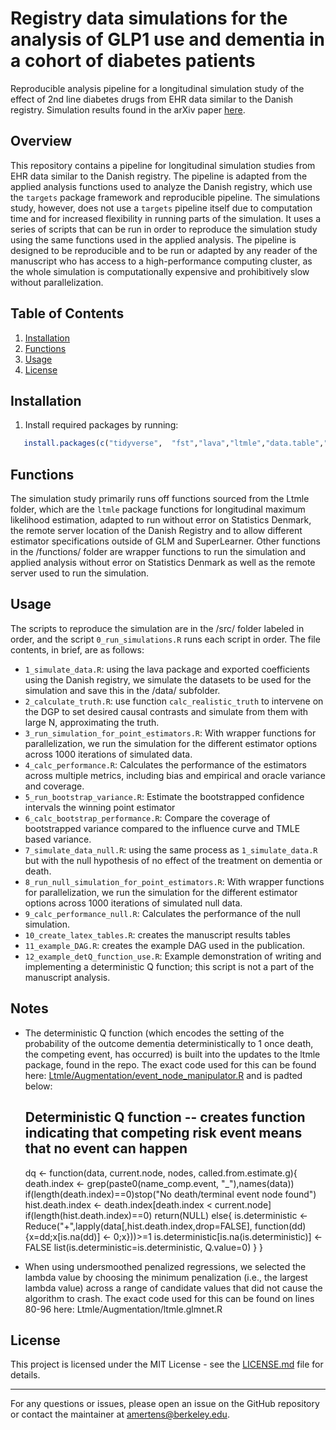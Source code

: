 
# Registry data simulations for the analysis of GLP1 use and dementia in a cohort of diabetes patients
Reproducible analysis pipeline for a longitudinal simulation study of the effect of 2nd line diabetes drugs from EHR data similar to the Danish registry. Simulation results found in the arXiv paper [here](https://arxiv.org/abs/2310.03235).


## Overview

This repository contains a pipeline for longitudinal simulation studies from EHR data similar to the Danish registry. The pipeline is adapted from the applied analysis functions used to analyze the Danish registry, which use the `targets` package framework and reproducible pipeline. The simulations study, however, does not use a `targets` pipeline itself due to computation time and for increased flexibility in running parts of the simulation. It uses a series of scripts that can be run in order to reproduce the simulation study using the same functions used in the applied analysis. The pipeline is designed to be reproducible and to be run or adapted by any reader of the manuscript who has access to a high-performance computing cluster, as the whole simulation is computationally expensive and prohibitively slow without parallelization.


## Table of Contents

1. [Installation](#installation)
2. [Functions](#functions)
3. [Usage](#usage)
4. [License](#license)


## Installation

1. Install required packages by running:

```R
   install.packages(c("tidyverse",  "fst","lava","ltmle","data.table","tidyverse","glmnet","Matrix","Publish","matrixStats","speedglm","parallel","caret","foreach","clustermq"))
```

## Functions

The simulation study primarily runs off functions sourced from the Ltmle folder, which are the `ltmle` package functions for longitudinal maximum likelihood estimation, adapted to run without error on Statistics Denmark, the remote server location of the Danish Registry and to allow different estimator specifications outside of GLM and SuperLearner. Other functions in the /functions/ folder are wrapper functions to run the simulation and applied analysis without error on Statistics Denmark as well as the remote server used to run the simulation.


## Usage

The scripts to reproduce the simulation are in the /src/ folder labeled in order, and the script `0_run_simulations.R` runs each script in order. The file contents, in brief, are as follows:


* `1_simulate_data.R`: using the lava package and exported coefficients using the Danish registry, we simulate the datasets to be used for the simulation and save this in the /data/ subfolder. 
* `2_calculate_truth.R`: use function `calc_realistic_truth` to intervene on the DGP to set desired causal contrasts and simulate from them with large N, approximating the truth.
* `3_run_simulation_for_point_estimators.R`: With wrapper functions for parallelization, we run the simulation for the different estimator options across 1000 iterations of simulated data.
* `4_calc_performance.R`: Calculates the performance of the estimators across multiple metrics, including bias and empirical and oracle variance and coverage.
* `5_run_bootstrap_variance.R`: Estimate the bootstrapped confidence intervals the winning point estimator 
* `6_calc_bootstrap_performance.R`: Compare the coverage of bootstrapped variance compared to the influence curve and TMLE based variance.
* `7_simulate_data_null.R`: using the same process as `1_simulate_data.R` but with the null hypothesis of no effect of the treatment on dementia or death.
* `8_run_null_simulation_for_point_estimators.R`: With wrapper functions for parallelization, we run the simulation for the different estimator options across 1000 iterations of simulated null data.
* `9_calc_performance_null.R`: Calculates the performance of the null simulation.
* `10_create_latex_tables.R`: creates the manuscript results tables
* `11_example_DAG.R`: creates the example DAG used in the publication. 
* `12_example_detQ_function_use.R`: Example demonstration of writing and implementing a deterministic Q function; this script is not a part of the manuscript analysis. 



## Notes
- The deterministic Q function (which encodes the setting of the probability of the outcome dementia deterministically to 1 once death, the competing event, has occurred) is built into the updates to the ltmle package, found in the repo. The exact code used for this can be found here: [Ltmle/Augmentation/event_node_manipulator.R](https://github.com/amertens/registry_simulations/blob/main/Ltmle/Augmentation/prepare_Ltmle.R) and is padted below:

    ## Deterministic Q function -- creates function indicating that competing risk event means that no event can happen
    dq <- function(data, current.node, nodes, called.from.estimate.g){
        death.index <- grep(paste0(name_comp.event, "_"),names(data))
        if(length(death.index)==0)stop("No death/terminal event node found")
        hist.death.index <- death.index[death.index < current.node]
        if(length(hist.death.index)==0)
            return(NULL)
        else{
            is.deterministic <- Reduce("+",lapply(data[,hist.death.index,drop=FALSE],
                                                  function(dd){x=dd;x[is.na(dd)] <- 0;x}))>=1
            is.deterministic[is.na(is.deterministic)] <- FALSE
            list(is.deterministic=is.deterministic, Q.value=0)
        }
    }

- When using undersmoothed penalized regressions, we selected the lambda value by choosing the minimum penalization (i.e., the largest lambda value) across a range of candidate values that did not cause the algorithm to crash. The exact code used for this can be found on lines 80-96 here: Ltmle/Augmentation/ltmle.glmnet.R

## License

This project is licensed under the MIT License - see the [LICENSE.md](LICENSE.md) file for details.

---

For any questions or issues, please open an issue on the GitHub repository or contact the maintainer at amertens@berkeley.edu.
